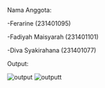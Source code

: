 Nama Anggota:

-Ferarine          (231401095)

-Fadiyah Maisyarah (231401101)

-Diva Syakirahana  (231401077)


Output:


![output](https://github.com/fadiyahmaisyarah/UAS-Lab-4-Pokemon/assets/167690668/2e3690d9-f506-4ef9-a4c0-7203d5b28637)
![outputt](https://github.com/fadiyahmaisyarah/UAS-Lab-4-Pokemon/assets/167690668/d6c54901-bdbb-4cb0-acc8-14d923f5e813)


